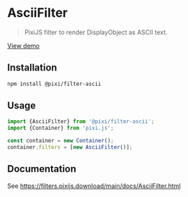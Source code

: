 # AsciiFilter

> PixiJS filter to render DisplayObject as ASCII text.

[View demo](https://filters.pixijs.download/main/examples/index.html?enabled=AsciiFilter)

## Installation

```bash
npm install @pixi/filter-ascii
```

## Usage

```js
import {AsciiFilter} from '@pixi/filter-ascii';
import {Container} from 'pixi.js';

const container = new Container();
container.filters = [new AsciiFilter()];
```

## Documentation

See https://filters.pixijs.download/main/docs/AsciiFilter.html